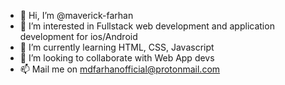- 👋 Hi, I’m @maverick-farhan
- 👀 I’m interested in Fullstack web development and application development for ios/Android
- 🌱 I’m currently learning HTML, CSS, Javascript
- 💞️ I’m looking to collaborate with Web App devs
- 📫 Mail me on mdfarhanofficial@protonmail.com

<!---
maverick-farhan/maverick-farhan is a ✨ special ✨ repository because its `README.md` (this file) appears on your GitHub profile.
You can click the Preview link to take a look at your changes.
--->
